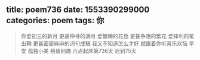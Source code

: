 title: poem736
date: 1553390299000
categories: poem
tags: 你
---
> 你爱初三的新月
更甚仲寻的满月
爱慵懒的花苞
更甚争艳的繁花
爱锋利的笔出鞘
更甚密密麻麻的词句成稿
我又不知道怎么才好
就跟着你听喜乐欢恼
早安
孤独小美
格致别趣
六点起床第736天 迟到75天